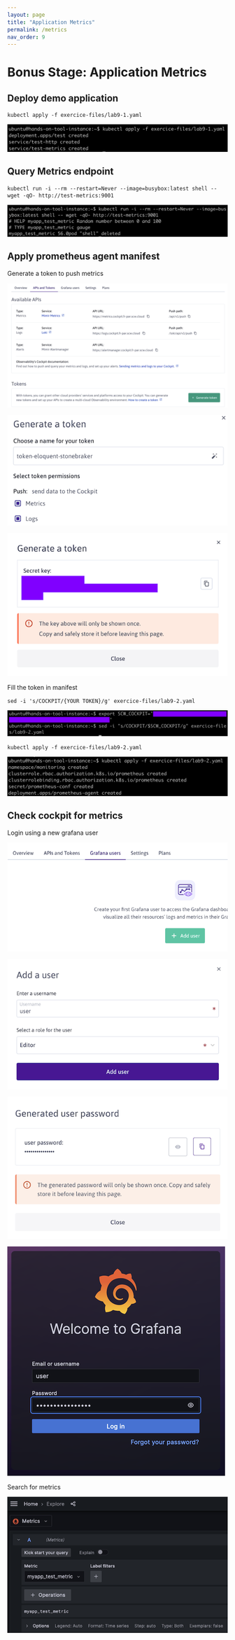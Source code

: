 ```yaml
---
layout: page
title: "Application Metrics"
permalink: /metrics
nav_order: 9
---
```

# Bonus Stage: Application Metrics
## Deploy demo application

```
kubectl apply -f exercice-files/lab9-1.yaml
```

![](assets/images/metrics/create.png)

## Query Metrics endpoint

```
kubectl run -i --rm --restart=Never --image=busybox:latest shell -- wget -qO- http://test-metrics:9001
```

![](assets/images/metrics/test.png)

## Apply prometheus agent manifest

Generate a token to push metrics

![](assets/images/metrics/tok1.png)

![](assets/images/metrics/tok2.png)

![](assets/images/metrics/tok3.png)

Fill the token in manifest

```
sed -i 's/COCKPIT/{YOUR TOKEN}/g' exercice-files/lab9-2.yaml
```

![](assets/images/metrics/tok4.png)

```
kubectl apply -f exercice-files/lab9-2.yaml
```

![](assets/images/metrics/apply.png)

## Check cockpit for metrics

Login using a new grafana user

![](assets/images/metrics/graf1.png)

![](assets/images/metrics/graf2.png)

![](assets/images/metrics/graf3.png)

![](assets/images/metrics/graf4.png)

Search for metrics

![](assets/images/metrics/metrics.png)


